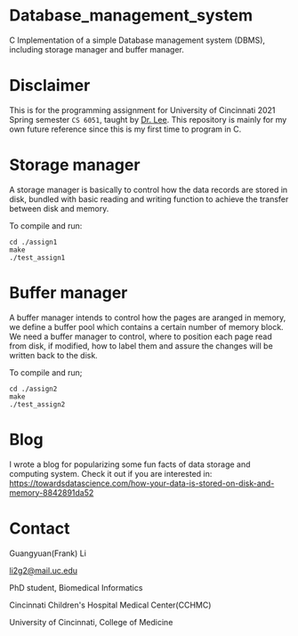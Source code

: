 # Database_management_system

C Implementation of a simple Database management system (DBMS), including storage manager and buffer manager.

# Disclaimer

This is for the programming assignment for University of Cincinnati 2021 Spring semester `CS 6051`, taught by [Dr. Lee](https://researchdirectory.uc.edu/p/lee5sk). This repository is mainly for my own future reference since this is my first time to program in C. 

# Storage manager

A storage manager is basically to control how the data records are stored in disk, bundled with basic reading and writing function to achieve the transfer between disk and memory.

To compile and run:
```
cd ./assign1
make
./test_assign1
```

# Buffer manager

A buffer manager intends to control how the pages are aranged in memory, we define a buffer pool which contains a certain number of memory block. We need a buffer manager to control, where to position each page read from disk, if modified, how to label them and assure the changes will be written back to the disk.

To compile and run;
```
cd ./assign2
make
./test_assign2
```

# Blog

I wrote a blog for popularizing some fun facts of data storage and computing system. Check it out if you are interested in:
https://towardsdatascience.com/how-your-data-is-stored-on-disk-and-memory-8842891da52

# Contact

Guangyuan(Frank) Li

li2g2@mail.uc.edu

PhD student, Biomedical Informatics

Cincinnati Children's Hospital Medical Center(CCHMC)

University of Cincinnati, College of Medicine
